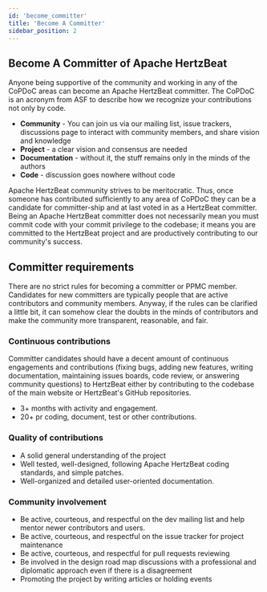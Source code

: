 ```yaml
---
id: 'become_committer'
title: 'Become A Committer'
sidebar_position: 2
---
```


<!--
Licensed to the Apache Software Foundation (ASF) under one or more
contributor license agreements.  See the NOTICE file distributed with
this work for additional information regarding copyright ownership.
The ASF licenses this file to You under the Apache License, Version 2.0
(the "License"); you may not use this file except in compliance with
the License.  You may obtain a copy of the License at

https://www.apache.org/licenses/LICENSE-2.0

Unless required by applicable law or agreed to in writing, software
distributed under the License is distributed on an "AS IS" BASIS,
WITHOUT WARRANTIES OR CONDITIONS OF ANY KIND, either express or implied.
See the License for the specific language governing permissions and
limitations under the License.
-->

## Become A Committer of Apache HertzBeat

Anyone being supportive of the community and working in any of the
CoPDoC areas can become an Apache HertzBeat committer. The CoPDoC is an
acronym from ASF to describe how we recognize your contributions not
only by code.

- **Community** - You can join us via our mailing list, issue
  trackers, discussions page to interact with community members, and
  share vision and knowledge
- **Project** - a clear vision and consensus are needed
- **Documentation** - without it, the stuff remains only in the minds
  of the authors
- **Code** - discussion goes nowhere without code

Apache HertzBeat community strives to be meritocratic. Thus, once someone
has contributed sufficiently to any area of CoPDoC they can be a
candidate for committer-ship and at last voted in as a HertzBeat
committer. Being an Apache HertzBeat committer does not necessarily mean
you must commit code with your commit privilege to the codebase; it
means you are committed to the HertzBeat project and are productively
contributing to our community's success.

## Committer requirements

There are no strict rules for becoming a committer or PPMC member.
Candidates for new committers are typically people that are active
contributors and community members. Anyway, if the rules can be
clarified a little bit, it can somehow clear the doubts in the minds
of contributors and make the community more transparent, reasonable,
and fair.

### Continuous contributions

Committer candidates should have a decent amount of continuous
engagements and contributions (fixing bugs, adding new features,
writing documentation, maintaining issues boards, code review, or answering
community questions) to HertzBeat either by contributing to the codebase
of the main website or HertzBeat's GitHub repositories.

- 3+ months with activity and engagement.
- 20+ pr coding, document, test or other contributions.

### Quality of contributions

- A solid general understanding of the project
- Well tested, well-designed, following Apache HertzBeat coding
  standards, and simple patches.
- Well-organized and detailed user-oriented documentation.

### Community involvement

- Be active, courteous, and respectful on the dev mailing list and
  help mentor newer contributors
  and users.
- Be active, courteous, and respectful on the issue tracker for
  project maintenance
- Be active, courteous, and respectful for pull requests reviewing
- Be involved in the design road map discussions with a professional
  and diplomatic approach even if there is a disagreement
- Promoting the project by writing articles or holding events
